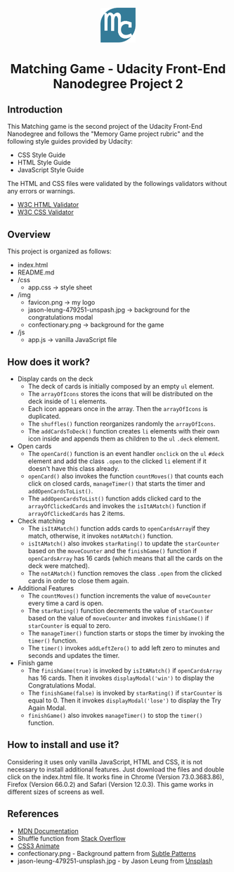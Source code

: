 
<p align="center"><img src="./img/mylogo.svg" alt="logo" title="logo" width="80"></p>
<h1 align="center">Matching Game - Udacity Front-End Nanodegree Project 2</h1>

## Introduction

This Matching game is the second project of the Udacity Front-End Nanodegree and follows the "Memory Game project rubric" and the following style guides provided by Udacity:
- CSS Style Guide
- HTML Style Guide
- JavaScript Style Guide

The HTML and CSS files were validated by the followings validators  without any errors or warnings.
- [W3C HTML Validator](https://jigsaw.w3.org/css-validator/)
- [W3C CSS Validator](https://validator.w3.org/)

## Overview

This project is organized as follows:
 - index.html 
 - README.md 
 - /css
   - app.css -> style sheet 
 - /img
   - favicon.png -> my logo
   - jason-leung-479251-unspash.jpg -> background for the congratulations modal
   - confectionary.png -> background for the game
 - /js
   - app.js -> vanilla JavaScript file

## How does it work?

- Display cards on the deck
  - The deck of cards is initially composed by an empty `ul` element.
  - The `arrayOfIcons` stores the icons that will be distributed on the deck inside of `li` elements. 
  - Each icon appears once in the array. Then the `arrayOfIcons` is duplicated.
  - The `shuffles()` function reorganizes randomly the `arrayOfIcons`.
  - The `addCardsToDeck()` function creates `li` elements with their own icon inside and appends them as children to the `ul` `.deck` element.
- Open cards
  - The `openCard()` function is an event handler `onclick` on the `ul` `#deck` element and add the class `.open` to the clicked `li` element if it doesn't have this class already.
  - `openCard()` also invokes the function `countMoves()` that counts each click on closed cards, `manageTimer()` that starts the timer and `addOpenCardsToList()`. 
  - The `addOpenCardsToList()` function adds clicked card to the `arrayOfClickedCards` and invokes the `isItAMatch()` function if `arrayOfClickedCards` has 2 items.
- Check matching
  - The `isItAMatch()` function adds cards to `openCardsArray`if they match, otherwise, it invokes `notAMatch()` function.
  - `isItAMatch()` also invokes `starRating()` to update the `starCounter` based on the `moveCounter` and the `finishGame()` function if `openCardsArray` has 16 cards (which means that all the cards on the deck were matched).
  - The `notAMatch()` function removes the class `.open` from the clicked cards in order to close them again.
- Additional Features
  - The `countMoves()` function increments the value of `moveCounter` every time a card is open.
  - The `starRating()` function decrements the value of `starCounter` based on the value of `moveCounter` and invokes `finishGame()` if `starCounter` is equal to zero.
  - The `manageTimer()` function starts or stops the timer by invoking the `timer()` function.
  - The `timer()` invokes `addLeftZero()` to add left zero to minutes and seconds and updates the timer.
- Finish game
  - The `finishGame(true)` is invoked by `isItAMatch()` if `openCardsArray` has 16 cards. Then it invokes `displayModal('win')` to display the Congratulations Modal.
  - The `finishGame(false)` is invoked by `starRating()` if `starCounter` is equal to 0. Then it invokes `displayModal('lose')` to display the Try Again Modal.
  - `finishGame()` also invokes `manageTimer()` to stop the `timer()` function.
  
## How to install and use it?

Considering it uses only vanilla JavaScript, HTML and CSS, it is not necessary to install additional features. 
Just download the files and double click on the index.html file.
It works fine in Chrome (Version 73.0.3683.86), Firefox (Version 66.0.2) and Safari (Version 12.0.3).
This game works in different sizes of screens as well.


## References

- [MDN Documentation](https://developer.mozilla.org)
- Shuffle function from [Stack Overflow](http://stackoverflow.com/a/2450976)
- [CSS3 Animate](http://cssanimate.com/)
- confectionary.png - Background pattern from [Subtle Patterns](https://www.toptal.com/designers/subtlepatterns/) 
- jason-leung-479251-unsplash.jpg - by Jason Leung from [Unsplash](https://unsplash.com/)
